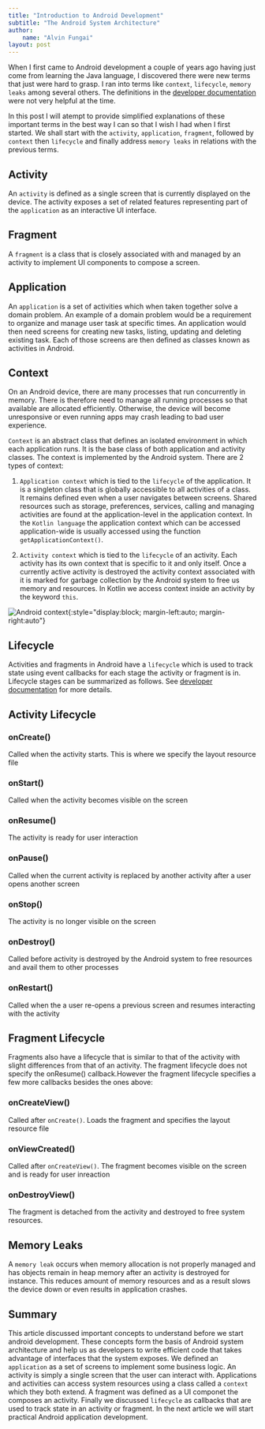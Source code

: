 ```yaml
---
title: "Introduction to Android Development"
subtitle: "The Android System Architecture"
author:
    name: "Alvin Fungai"
layout: post
---
```


When I first came to Android development a couple of years ago having just come from learning the Java language, I discovered there were new terms that just were hard to grasp. I ran into terms like `context`, `lifecycle`, `memory leaks` among several others. The definitions in the [developer documentation](https://developer.android.com/reference/android/content/Context) were not very helpful at the time. 


In this post I will atempt to provide simplified explanations of these important terms in the best way I can so that I wish I had when I first started. We shall start with the `activity`, `application`, `fragment`, followed by `context` then `lifecycle` and finally address `memory leaks` in relations with the previous terms.

## Activity
An `activity` is defined as a single screen that is currently displayed on the device. The activity exposes a set of related features representing part of the `application` as an interactive UI interface.

## Fragment
A `fragment` is a class that is closely associated with and managed by an activity to implement UI components to compose a screen.

## Application
An `application` is a set of activities which when taken together solve a domain problem. An example of a domain problem would be a requirement to organize and manage user task at specific times. An application would then need screens for creating new tasks, listing, updating and deleting existing task. Each of those screens are then defined as classes known as activities in Android.

## Context
On an Android device, there are many processes that run concurrently in memory. There is therefore need to manage all running processes so that available are allocated efficiently. Otherwise, the device will become unresponsive or even running apps may crash leading to bad user experience.

`Context` is an abstract class that defines an isolated environment in which each application runs. It is the base class of both application and activity classes. The context is implemented by the Android system. There are 2 types of context:

1. `Application context` which is tied to the `lifecycle` of the application. It is a singleton class that is globally accessible to all activities of a class. It remains defined even when a user navigates between screens. Shared resources such as storage, preferences, services, calling and managing activities are found at the application-level in the application context.
In the `Kotlin language` the application context which can be accessed application-wide is usually accessed using the function `getApplicationContext()`.

2. `Activity context` which is tied to the `lifecycle` of an activity. Each activity has its own context that is specific to it and only itself. Once a currently active activity is destroyed the activity context associated with it is marked for garbage collection by the Android system to free us memory and resources.
In Kotlin we access context inside an activity by the keyword `this`.


![Android context](ContextDiag.png){:style="display:block; margin-left:auto; margin-right:auto"}

## Lifecycle
Activities and fragments in Android have a `lifecycle` which is used to track state using event callbacks for each stage the activity or fragment is in. Lifecycle stages can be summarized as follows. See [developer documentation](https://developer.android.com/guide/components/activities/activity-lifecycle) for more details.


## Activity Lifecycle

### onCreate()
Called when the activity starts. This is where we specify the layout resource file

### onStart()
Called when the activity becomes visible on the screen

### onResume()
The activity is ready for user interaction

### onPause()
Called when the current activity is replaced by another activity after a user opens another screen

### onStop()
The activity is no longer visible on the screen

### onDestroy()
Called before activity is destroyed by the Android system to free resources and avail them to other processes

### onRestart()
Called when the a user re-opens a previous screen and resumes interacting with the activity

## Fragment Lifecycle

Fragments also have a lifecycle that is similar to that of the activity with slight differences from that of an activity. The fragment lifecycle does not specify the onResume() callback.However the fragment lifecycle specifies a few more callbacks besides the ones above:


### onCreateView()
Called after `onCreate()`. Loads the fragment and specifies the layout resource file
 
### onViewCreated()
Called after `onCreateView()`. The fragment becomes visible on the screen and is ready for user inreaction

### onDestroyView()
The fragment is detached from the activity and destroyed to free system resources.


## Memory Leaks
A `memory leak` occurs when memory allocation is not properly managed and has objects remain in heap memory after an activity is destroyed for instance. This reduces amount of memory resources and as a result slows the device down or even results in application crashes.

## Summary

This article discussed important concepts to understand before we start android development. These concepts form the basis of Android system architecture and help us as developers to write efficient code that takes advantage of interfaces that the system exposes. We defined an `application` as a set of screens to implement some business logic. An activity is simply a single screen that the user can interact with. Applications and activities can access system resources using a class called a `context` which they both extend. A fragment was defined as a UI componet the composes an activity.
Finally we discussed `lifecycle` as callbacks that are used to track state in an activity or fragment. In the next article we will start practical Android application development.
